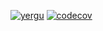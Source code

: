 [![yergu](https://circleci.com/<VCS>/yergu/MobApp.svg?style=svg)](https://https://app.circleci.com/pipelines/github/yergu/MobApp)
[![codecov](https://codecov.io/gh/yergu/MobApp/branch/master/graph/badge.svg?token=G3AIP33QLR)](https://codecov.io/gh/yergu/MobApp)